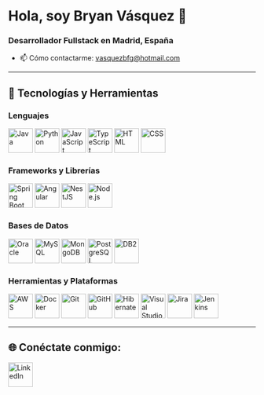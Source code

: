 # Hola, soy Bryan Vásquez 👋

### Desarrollador Fullstack en Madrid, España

- 📫 Cómo contactarme: vasquezbfg@hotmail.com

---

## 🌟 Tecnologías y Herramientas

### **Lenguajes**
<p align="left">
  <img src="https://skillicons.dev/icons?i=java" alt="Java" width="50" height="50"/>
  <img src="https://skillicons.dev/icons?i=python" alt="Python" width="50" height="50"/>
  <img src="https://skillicons.dev/icons?i=javascript" alt="JavaScript" width="50" height="50"/>
  <img src="https://skillicons.dev/icons?i=typescript" alt="TypeScript" width="50" height="50"/>
  <img src="https://skillicons.dev/icons?i=html" alt="HTML" width="50" height="50"/>
  <img src="https://skillicons.dev/icons?i=css" alt="CSS" width="50" height="50"/>
</p>

### **Frameworks y Librerías**
<p align="left">
  <img src="https://skillicons.dev/icons?i=spring" alt="Spring Boot" width="50" height="50"/>
  <img src="https://skillicons.dev/icons?i=angular" alt="Angular" width="50" height="50"/>
  <img src="https://skillicons.dev/icons?i=nestjs" alt="NestJS" width="50" height="50"/>
  <img src="https://skillicons.dev/icons?i=nodejs" alt="Node.js" width="50" height="50"/>
</p>

### **Bases de Datos**
<p align="left">
  <img src="https://skillicons.dev/icons?i=oracle" alt="Oracle" width="50" height="50"/>
  <img src="https://skillicons.dev/icons?i=mysql" alt="MySQL" width="50" height="50"/>
  <img src="https://skillicons.dev/icons?i=mongodb" alt="MongoDB" width="50" height="50"/>
  <img src="https://skillicons.dev/icons?i=postgres" alt="PostgreSQL" width="50" height="50"/>
  <img src="https://skillicons.dev/icons?i=postgres" alt="DB2" width="50" height="50"/>
</p>

### **Herramientas y Plataformas**
<p align="left">
  <img src="https://skillicons.dev/icons?i=aws" alt="AWS" width="50" height="50"/>
  <img src="https://skillicons.dev/icons?i=docker" alt="Docker" width="50" height="50"/>
  <img src="https://skillicons.dev/icons?i=git" alt="Git" width="50" height="50"/>
  <img src="https://skillicons.dev/icons?i=github" alt="GitHub" width="50" height="50"/>
  <img src="https://skillicons.dev/icons?i=hibernate" alt="Hibernate" width="50" height="50"/>
  <img src="https://skillicons.dev/icons?i=vscode" alt="Visual Studio Code" width="50" height="50"/>
  <img src="https://skillicons.dev/icons?i=jira" alt="Jira" width="50" height="50"/>
  <img src="https://skillicons.dev/icons?i=jenkins" alt="Jenkins" width="50" height="50"/>
</p>

---

## 🌐 Conéctate conmigo:
<p align="left">
  <a href="https://www.linkedin.com/in/ingbryanvasquez" target="_blank">
    <img src="https://skillicons.dev/icons?i=linkedin" alt="LinkedIn" width="50" height="50"/>
  </a>
</p>
